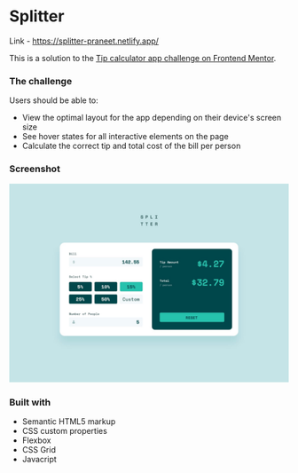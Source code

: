 # Splitter

Link - https://splitter-praneet.netlify.app/

This is a solution to the [Tip calculator app challenge on Frontend Mentor](https://www.frontendmentor.io/challenges/tip-calculator-app-ugJNGbJUX).

### The challenge

Users should be able to:

- View the optimal layout for the app depending on their device's screen size
- See hover states for all interactive elements on the page
- Calculate the correct tip and total cost of the bill per person

### Screenshot

![](design/desktop-design-completed.jpg)

### Built with

- Semantic HTML5 markup
- CSS custom properties
- Flexbox
- CSS Grid
- Javacript
